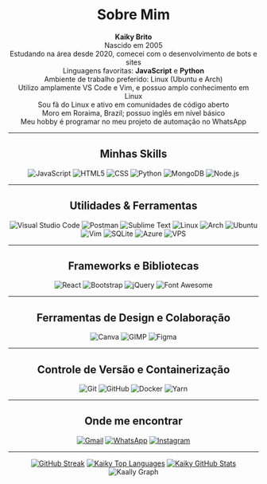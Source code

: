 <center> 

# Sobre Mim

**Kaiky Brito**  
Nascido em 2005  
Estudando na área desde 2020, comecei com o desenvolvimento de bots e sites  
Linguagens favoritas: **JavaScript** e **Python**  
Ambiente de trabalho preferido: Linux (Ubuntu e Arch)  
Utilizo amplamente VS Code e Vim, e possuo amplo conhecimento em Linux  
Sou fã do Linux e ativo em comunidades de código aberto  
Moro em Roraima, Brazil; possuo inglês em nível básico  
Meu hobby é programar no meu projeto de automação no WhatsApp

---

## Minhas Skills

![JavaScript](https://img.shields.io/badge/-JavaScript-333333?style=flat&logo=javascript) ![HTML5](https://img.shields.io/badge/-HTML5-333333?style=flat&logo=HTML5) ![CSS](https://img.shields.io/badge/-CSS-333333?style=flat&logo=CSS3&logoColor=1572B6) ![Python](https://img.shields.io/badge/-Python-333333?style=flat&logo=python) ![MongoDB](https://img.shields.io/badge/-MongoDB-333333?style=flat&logo=mongodb) ![Node.js](https://img.shields.io/badge/-Node.js-333333?style=flat&logo=node.js)

---

## Utilidades & Ferramentas

![Visual Studio Code](https://img.shields.io/badge/-Visual%20Studio%20Code-333333?style=flat&logo=visual-studio-code&logoColor=007ACC) ![Postman](https://img.shields.io/badge/-Postman-333333?style=flat&logo=postman) ![Sublime Text](https://img.shields.io/badge/-Sublime%20Text-333333?style=flat&logo=sublime-text&logoColor=FF9800) ![Linux](https://img.shields.io/badge/Linux-FCC624?style=flat&logo=linux&logoColor=black) ![Arch](https://img.shields.io/badge/Arch-1793D1?style=flat&logo=archlinux&logoColor=white) ![Ubuntu](https://img.shields.io/badge/Ubuntu-E95420?style=flat&logo=ubuntu&logoColor=white) ![Vim](https://img.shields.io/badge/Vim-019733?style=flat&logo=vim&logoColor=white) ![SQLite](https://img.shields.io/badge/SQLite-07405E?style=flat&logo=sqlite&logoColor=white) ![Azure](https://img.shields.io/badge/Azure-0078D4?style=flat&logo=microsoft-azure&logoColor=white) ![VPS](https://img.shields.io/badge/VPS-000000?style=flat)

---

## Frameworks e Bibliotecas

![React](https://img.shields.io/badge/-React-333333?style=flat&logo=react) ![Bootstrap](https://img.shields.io/badge/-Bootstrap-333333?style=flat&logo=bootstrap&logoColor=563D7C) ![jQuery](https://img.shields.io/badge/-jQuery-333333?style=flat&logo=jquery&logoColor=0769AD) ![Font Awesome](https://img.shields.io/badge/-Font%20Awesome-333333?style=flat&logo=font-awesome&logoColor=339AF0)

---

## Ferramentas de Design e Colaboração

![Canva](https://img.shields.io/badge/-Canva-333333?style=flat&logo=canva) ![GIMP](https://img.shields.io/badge/-GIMP-333333?style=flat&logo=gimp&logoColor=5C5543) ![Figma](https://img.shields.io/badge/-Figma-333333?style=flat&logo=figma&logoColor=007ACC)

---

## Controle de Versão e Containerização

![Git](https://img.shields.io/badge/-Git-333333?style=flat&logo=git) ![GitHub](https://img.shields.io/badge/-GitHub-333333?style=flat&logo=github) ![Docker](https://img.shields.io/badge/-Docker-333333?style=flat&logo=docker) ![Yarn](https://img.shields.io/badge/-Yarn-333333?style=flat&logo=yarn&logoColor=2C8EBB)

---

## Onde me encontrar

[![Gmail](https://img.shields.io/badge/-kaikygomesribeiroof%40gmail.com-D14836?style=flat&logo=Gmail&logoColor=white)](mailto:kaikygomesribeiroof@gmail.com) [![WhatsApp](https://img.shields.io/badge/-+5595991264582-25D366?style=flat&logo=whatsapp&logoColor=white)](https://wa.me/5595991264582) [![Instagram](https://img.shields.io/badge/-kaikygr-E4405F?style=flat&logo=instagram&logoColor=white)](https://www.instagram.com/kaikygr/)

---

[![GitHub Streak](https://github-readme-streak-stats.herokuapp.com/?user=kaikygr&theme=radical&border=7F3FBF&background=0D1117)](https://github.com/kaikygr) [![Kaiky Top Languages](https://denvercoder1-github-readme-stats.vercel.app/api/top-langs/?username=kaikygr&langs_count=8&layout=compact&theme=react&border_color=7F3FBF&bg_color=0D1117&title_color=F85D7F&icon_color=F8D866)](https://github.com/kaikygr) [![Kaiky GitHub Stats](https://denvercoder1-github-readme-stats.vercel.app/api?username=kaikygr&show_icons=true&count_private=true&theme=react&border_color=7F3FBF&bg_color=0D1117&title_color=F85D7F&icon_color=F8D866)](https://github.com/kaikygr)
![Kaally Graph](https://github-readme-activity-graph.vercel.app/graph?username=kaikygr&custom_title=kaikygr%20GitHub%20Activity%20Graph&bg_color=0D1117&color=7F3FBF&line=7F3FBF&point=7F3FBF&area_color=FFFFFF&title_color=FFFFFF&area=true)
</center>
